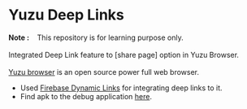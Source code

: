 # Yuzu Deep Links
<b>Note :</b> &nbsp;&nbsp; This repository is for learning purpose only.
<br><br>
Integrated Deep Link feature to [share page] option in Yuzu Browser.
<br><br>
<a href="https://github.com/hazuki0x0/YuzuBrowser">Yuzu browser</a> is an open source power full web browser.



<ul>
    <li>Used <a href="https://firebase.google.com/docs/dynamic-links?authuser=0">Firebase Dynamic Links</a> for integrating deep links to it.
    <br>
    <li>Find apk to the debug application <a href="https://drive.google.com/drive/folders/1INmDd3cHXG6df5z6UI3dk37Bzpg4zsPC?usp=sharing">here</a>.
        
</ul>

